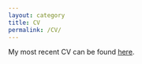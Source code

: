 ```yaml
---
layout: category
title: CV
permalink: /CV/
---
```


My most recent CV can be found [here](nmbennett.github.io/assets/NMB_resume_noabs_Feb2019.pdf). 
